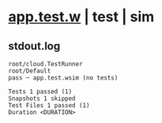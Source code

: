 # [app.test.w](../../../../../tests/valid/app.test.w) | test | sim

## stdout.log
```log
root/cloud.TestRunner
root/Default
pass ─ app.test.wsim (no tests)

Tests 1 passed (1)
Snapshots 1 skipped
Test Files 1 passed (1)
Duration <DURATION>
```

